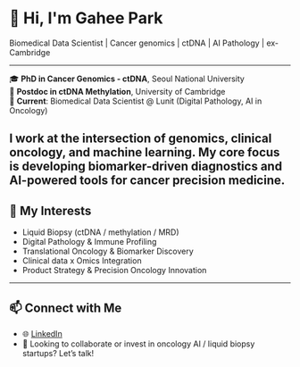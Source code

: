 # 👋 Hi, I'm Gahee Park 
Biomedical Data Scientist | Cancer genomics | ctDNA | AI Pathology | ex-Cambridge 

---
🎓 **PhD in Cancer Genomics - ctDNA**, Seoul National University  
🔬 **Postdoc in ctDNA Methylation**, University of Cambridge  
🏥 **Current**: Biomedical Data Scientist @ Lunit (Digital Pathology, AI in Oncology)  

I work at the intersection of genomics, clinical oncology, and machine learning. My core focus is developing **biomarker-driven diagnostics** and **AI-powered tools** for cancer precision medicine.
---
## 🧬 My Interests
- Liquid Biopsy (ctDNA / methylation / MRD)
- Digital Pathology & Immune Profiling
- Translational Oncology & Biomarker Discovery
- Clinical data x Omics Integration
- Product Strategy & Precision Oncology Innovation
---
## 📫 Connect with Me
- 🌐 [LinkedIn](https://www.linkedin.com/in/gahee-park-64b23b56/)
- 💼 Looking to collaborate or invest in oncology AI / liquid biopsy startups? Let’s talk!
<!---
lunit-loki/lunit-loki is a ✨ special ✨ repository because its `README.md` (this file) appears on your GitHub profile.
You can click the Preview link to take a look at your changes.
--->
